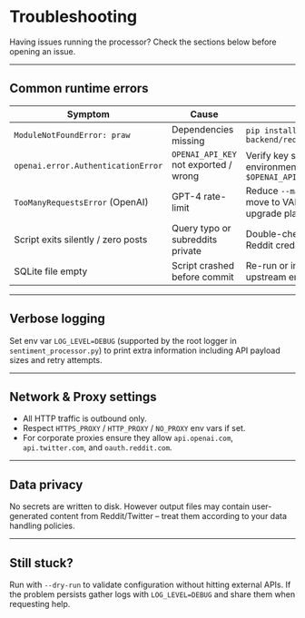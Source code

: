 # Troubleshooting

Having issues running the processor?  Check the sections below before opening
an issue.

---

## Common runtime errors

| Symptom | Cause | Fix |
|---------|-------|-----|
| `ModuleNotFoundError: praw` | Dependencies missing | `pip install -r backend/requirements.txt` |
| `openai.error.AuthenticationError` | `OPENAI_API_KEY` not exported / wrong | Verify key spelling & environment; `echo $OPENAI_API_KEY` |
| `TooManyRequestsError` (OpenAI) | GPT-4 rate-limit | Reduce `--max-posts`, move to VADER-only, upgrade plan |
| Script exits silently / zero posts | Query typo or subreddits private | Double-check `-q` value & Reddit credentials |
| SQLite file empty | Script crashed before commit | Re-run or inspect logs for upstream error |

---

## Verbose logging

Set env var `LOG_LEVEL=DEBUG` (supported by the root logger in `sentiment_processor.py`) to print extra information including API payload sizes and retry attempts.

---

## Network & Proxy settings

* All HTTP traffic is outbound only.
* Respect `HTTPS_PROXY` / `HTTP_PROXY` / `NO_PROXY` env vars if set.
* For corporate proxies ensure they allow `api.openai.com`, `api.twitter.com`, and `oauth.reddit.com`.

---

## Data privacy

No secrets are written to disk.  However output files may contain user-generated
content from Reddit/Twitter – treat them according to your data handling
policies.

---

## Still stuck?

Run with `--dry-run` to validate configuration without hitting external APIs.
If the problem persists gather logs with `LOG_LEVEL=DEBUG` and share them when
requesting help.